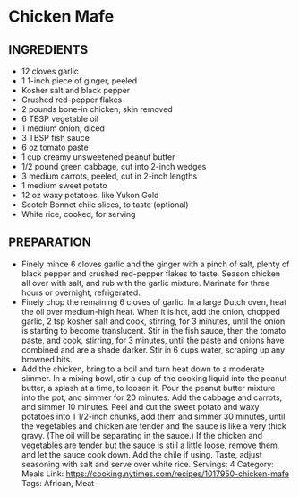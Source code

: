 # Chicken Mafe
## INGREDIENTS
- 12 cloves garlic
- 1 1-inch piece of ginger, peeled
- Kosher salt and black pepper
- Crushed red-pepper flakes
- 2 pounds bone-in chicken, skin removed
- 6 TBSP vegetable oil
- 1 medium onion, diced
- 3 TBSP fish sauce
- 6 oz tomato paste
- 1 cup creamy unsweetened peanut butter
- 1/2 pound green cabbage, cut into 2-inch wedges
- 3 medium carrots, peeled, cut in 2-inch lengths
- 1 medium sweet potato
- 12 oz waxy potatoes, like Yukon Gold
- Scotch Bonnet chile slices, to taste (optional)
- White rice, cooked, for serving
## PREPARATION
- Finely mince 6 cloves garlic and the ginger with a pinch of salt, plenty of black pepper and crushed red-pepper flakes to taste. Season chicken all over with salt, and rub with the garlic mixture. Marinate for three hours or overnight, refrigerated.
- Finely chop the remaining 6 cloves of garlic. In a large Dutch oven, heat the oil over medium-high heat. When it is hot, add the onion, chopped garlic, 2 tsp kosher salt and cook, stirring, for 3 minutes, until the onion is starting to become translucent. Stir in the fish sauce, then the tomato paste, and cook, stirring, for 3 minutes, until the paste and onions have combined and are a shade darker. Stir in 6 cups water, scraping up any browned bits.
- Add the chicken, bring to a boil and turn heat down to a moderate simmer. In a mixing bowl, stir a cup of the cooking liquid into the peanut butter, a splash at a time, to loosen it. Pour the peanut butter mixture into the pot, and simmer for 20 minutes. Add the cabbage and carrots, and simmer 10 minutes. Peel and cut the sweet potato and waxy potatoes into 1 1/2-inch chunks, add them and simmer 30 minutes, until the vegetables and chicken are tender and the sauce is like a very thick gravy. (The oil will be separating in the sauce.) If the chicken and vegetables are tender but the sauce is still a little loose, remove them, and let the sauce cook down. Add the chile if using. Taste, adjust seasoning with salt and serve over white rice.
Servings: 4
Category: Meals
Link: https://cooking.nytimes.com/recipes/1017950-chicken-mafe
Tags: African, Meat
